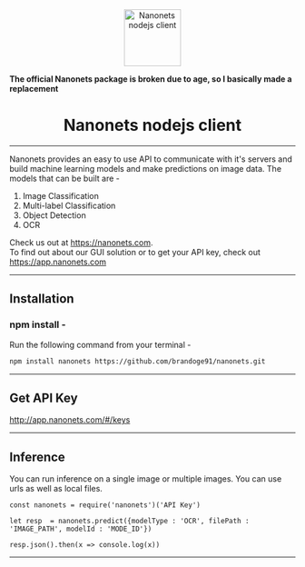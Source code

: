 <div align="center">
  <a href="https://nanonets.com/">
    <img src="https://nanonets.com/logo.png" alt="Nanonets nodejs client" width="100"/>
    </a>
</div>

**The official Nanonets package is broken due to age, so I basically made a replacement**

<h1 align="center">Nanonets nodejs client</h1>

** **

Nanonets provides an easy to use API to communicate with it's servers and build machine learning models and make predictions on image data. 
The models that can be built are - 
1. Image Classification
2. Multi-label Classification
3. Object Detection
4. OCR 

Check us out at https://nanonets.com. <br>
To find out about our GUI solution or to get your API key, check out https://app.nanonets.com

** **

## Installation

### npm install - 
Run the following command from your terminal - 
```bash
npm install nanonets https://github.com/brandoge91/nanonets.git
```
** **

## Get API Key
http://app.nanonets.com/#/keys

** **

## Inference
You can run inference on a single image or multiple images. You can use urls as well as local files. 

```
const nanonets = require('nanonets')('API Key')

let resp  = nanonets.predict({modelType : 'OCR', filePath : 'IMAGE_PATH', modelId : 'MODE_ID'})

resp.json().then(x => console.log(x))
```

** **
